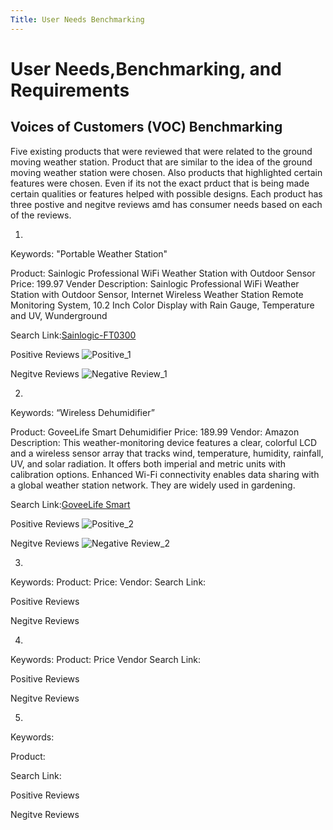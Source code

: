 ```yaml
---
Title: User Needs Benchmarking
---
```

# User Needs,Benchmarking, and Requirements 
## Voices of Customers (VOC) Benchmarking
Five existing products that were reviewed that were related to the ground moving weather station. Product that are similar to the idea of the ground moving weather station were chosen. Also products that highlighted certain features were chosen. Even if its not the exact prduct that is being made certain qualities or features helped with possible designs. Each product has three postive and negitve reviews amd has consumer needs based on each of the reviews.

1.

Keywords: "Portable Weather Station"

Product: Sainlogic Professional WiFi Weather Station with Outdoor Sensor
Price: 199.97
Vender
Description: Sainlogic Professional WiFi Weather Station with Outdoor Sensor, Internet Wireless Weather Station Remote Monitoring System, 10.2 Inch Color Display with Rain Gauge, Temperature and UV, Wunderground

Search Link:[Sainlogic-FT0300](https://www.amazon.com/sainlogic-FT0300-Sainlogic-Weather-Station/dp/B0836FVVYZ/ref=cm_cr_arp_d_product_top?ie=UTF8)

Positive Reviews
![Positive_1](https://github.com/EGR314-Spring2024-Team303/EGR314-Spring2024-Team303.github.io/assets/156718379/e4cbe2b3-c947-420b-b9c7-6c773daefda1)

Negitve Reviews
![Negative Review_1](https://github.com/EGR314-Spring2024-Team303/EGR314-Spring2024-Team303.github.io/assets/156718379/79d601f5-39e8-4d3e-9a1b-663e2815d336)


2.
Keywords:  “Wireless Dehumidifier” 

Product: GoveeLife Smart Dehumidifier
Price: 189.99
Vendor: Amazon
Description: This weather-monitoring device features a clear, colorful LCD and a wireless sensor array that tracks wind, temperature, humidity, rainfall, UV, and solar radiation. It offers both imperial and metric units with calibration options. Enhanced Wi-Fi connectivity enables data sharing with a global weather station network. They are widely used in gardening. 	

Search Link:[GoveeLife Smart](https://www.amazon.com/Govee-Life-Dehumidifier-Continuous-Dehumidifiers/dp/B0BQMQPJXP/ref=sr_1_3_sspa?crid=1F9Z4FSWH740L&keywords=wireless+dehumidifier&qid=1705371036&sprefix=wireless+dehumidifier%2Caps%2C234&sr=8-3-spons&sp_csd=d2lkZ2V0TmFtZT1zcF9hdGY&psc=1)


Positive Reviews
![Positive_2](https://github.com/EGR314-Spring2024-Team303/EGR314-Spring2024-Team303.github.io/assets/156718379/db9dc61a-cb52-44e8-9c98-d33ee940c6e7)

Negitve Reviews
![Negative Review_2](https://github.com/EGR314-Spring2024-Team303/EGR314-Spring2024-Team303.github.io/assets/156718379/31eac0aa-793f-4bc4-9bbe-d11228e1cf4e)


3.
Keywords: 
Product: 
Price:
Vendor:
Search Link:

Positive Reviews

Negitve Reviews


4.
Keywords: 
Product: 
Price
Vendor
Search Link:

Positive Reviews

Negitve Reviews

5.
Keywords: 

Product: 

Search Link:

Positive Reviews

Negitve Reviews
